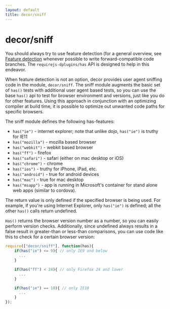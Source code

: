 ```yaml
---
layout: default
title: decor/sniff
---
```


# decor/sniff

You should always try to use feature detection (for a general overview, see
[Feature detection](http://en.wikipedia.org/wiki/Feature_detection_(web_development))
whenever possible to write forward-compatible code branches.
The `requirejs-dplugins/has` API is designed to help in this endeavor.

When feature detection is not an option, decor provides user agent sniffing code in the module, `decor/sniff`.
The sniff module augments the basic set of `has()` tests with additional user agent based tests,
so you can use the base `has()` api to test for browser environment and versions, just like you do for other features.
Using this approach in conjunction with an optimizing compiler at build time, it is possible to optimize out unwanted
code paths for specific browsers.

The sniff module defines the following has-features:

* `has("ie")` - internet explorer; note that unlike dojo, `has("ie")` is truthy for IE11
* `has("mozilla")` - mozilla based browser
* `has("webkit")` - webkit based browser
* `has("ff")` - firefox
* `has("safari")` - safari (either on mac desktop or iOS)
* `has("chrome")` - chrome
* `has("ios")` - truthy for iPhone, iPad, etc.
* `has("android")` - true for android devices
* `has("mac")` - true for mac desktop
* `has("msapp")` - app is running in Microsoft's container for stand alone web apps (similar to cordova).


The return value is only defined if the specified browser is being used.
For example, if you're using Internet Explorer, only `has("ie")` is defined;
all the other `has()` calls return undefined.

`Has()` returns the browser version number as a number, so you can easily perform version checks.
Additionally, since undefined always results in a false result in greater-than or less-than comparisons,
you can use code like this to check for a certain browser version:


```js
require(["decor/sniff"], function(has){
	if(has("ie") <= 9){ // only IE9 and below
	  ...
	}

	if(has("ff") < 24){ // only Firefox 24 and lower
	  ...
	}

	if(has("ie") == 10){ // only IE10
	  ...
	}
});
```
